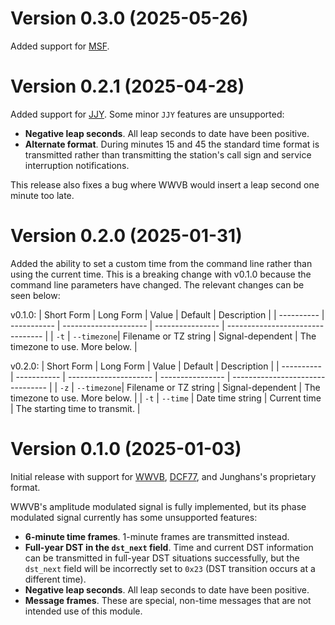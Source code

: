 # Version 0.3.0 (2025-05-26)

Added support for [MSF].

# Version 0.2.1 (2025-04-28)

Added support for [JJY]. Some minor `JJY` features are unsupported:
- **Negative leap seconds**. All leap seconds to date have been positive.
- **Alternate format**. During minutes 15 and 45 the standard time format is transmitted rather than
  transmitting the station's call sign and service interruption notifications.

This release also fixes a bug where WWVB would insert a leap second one minute too late.

# Version 0.2.0 (2025-01-31)

Added the ability to set a custom time from the command line rather than using the current time.
This is a breaking change with v0.1.0 because the command line parameters have changed. The relevant
changes can be seen below:

v0.1.0:
| Short Form | Long Form   | Value                 | Default          | Description                      |
| ---------- | ----------- | --------------------- | ---------------- | -------------------------------- |
| `-t`       | `--timezone`| Filename or TZ string | Signal-dependent | The timezone to use. More below. |

v0.2.0:
| Short Form | Long Form   | Value                 | Default          | Description                      |
| ---------- | ----------- | --------------------- | ---------------- | -------------------------------- |
| `-z`       | `--timezone`| Filename or TZ string | Signal-dependent | The timezone to use. More below. |
| `-t`       | `--time`    | Date time string      | Current time     | The starting time to transmit.   |

# Version 0.1.0 (2025-01-03)

Initial release with support for [WWVB], [DCF77], and Junghans's proprietary format.

WWVB's amplitude modulated signal is fully implemented, but its phase modulated signal currently
has some unsupported features:
- **6-minute time frames**. 1-minute frames are transmitted instead.
- **Full-year DST in the `dst_next` field**. Time and current DST information can be transmitted in
  full-year DST situations successfully, but the `dst_next` field will be incorrectly set to `0x23`
  (DST transition occurs at a different time).
- **Negative leap seconds**. All leap seconds to date have been positive.
- **Message frames**. These are special, non-time messages that are not intended use of this
  module.

[WWVB]: https://en.wikipedia.org/wiki/WWVB
[DCF77]: https://en.wikipedia.org/wiki/DCF77
[JJY]: https://en.wikipedia.org/wiki/JJY
[MSF]: https://en.wikipedia.org/wiki/Time_from_NPL_(MSF)
